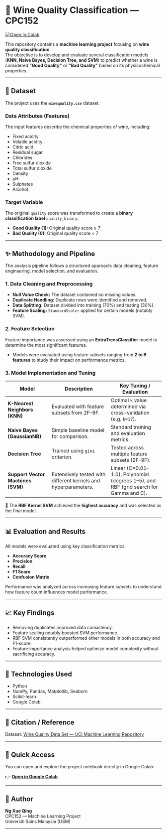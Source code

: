 # 🍷 Wine Quality Classification — CPC152

[![Open In Colab](https://colab.research.google.com/assets/colab-badge.svg)](https://colab.research.google.com/drive/1599SYZq-zMO2-u14mMU3Ey7r2J-M-1Dp?usp=sharing)

This repository contains a **machine learning project** focusing on **wine quality classification**.  
The objective is to develop and evaluate several classification models (**KNN, Naive Bayes, Decision Tree, and SVM**) to predict whether a wine is considered **"Good Quality"** or **"Bad Quality"** based on its physicochemical properties.

---

## 💾 Dataset

The project uses the **`winequality.csv`** dataset.

### Data Attributes (Features)

The input features describe the chemical properties of wine, including:

- Fixed acidity  
- Volatile acidity  
- Citric acid  
- Residual sugar  
- Chlorides  
- Free sulfur dioxide  
- Total sulfur dioxide  
- Density  
- pH  
- Sulphates  
- Alcohol  

### Target Variable

The original `quality` score was transformed to create a **binary classification label** `quality_binary`:

- **Good Quality (1):** Original quality score ≥ 7  
- **Bad Quality (0):** Original quality score < 7  

---

## ✨ Methodology and Pipeline

The analysis pipeline follows a structured approach: data cleaning, feature engineering, model selection, and evaluation.

### 1. Data Cleaning and Preprocessing
- **Null Value Check:** The dataset contained no missing values.  
- **Duplicate Handling:** Duplicate rows were identified and removed.  
- **Data Splitting:** Dataset divided into training (70%) and testing (30%).  
- **Feature Scaling:** `StandardScaler` applied for certain models (notably SVM).

### 2. Feature Selection
Feature importance was assessed using an **ExtraTreesClassifier** model to determine the most significant features.

- Models were evaluated using feature subsets ranging from **2 to 9 features** to study their impact on performance metrics.

### 3. Model Implementation and Tuning

| Model | Description | Key Tuning / Evaluation |
|--------|--------------|--------------------------|
| **K-Nearest Neighbors (KNN)** | Evaluated with feature subsets from 2F–9F. | Optimal `k` value determined via cross-validation (e.g. `k=17`). |
| **Naive Bayes (GaussianNB)** | Simple baseline model for comparison. | Standard training and evaluation metrics. |
| **Decision Tree** | Trained using `gini` criterion. | Tested across multiple feature subsets (2F–9F). |
| **Support Vector Machines (SVM)** | Extensively tested with different kernels and hyperparameters. | Linear (C=0.01–1.0), Polynomial (degrees 1–5), and RBF (grid search for Gamma and C). |

🔹 The **RBF Kernel SVM** achieved the **highest accuracy** and was selected as the final model.

---

## 📊 Evaluation and Results

All models were evaluated using key classification metrics:

- **Accuracy Score**  
- **Precision**  
- **Recall**  
- **F1 Score**  
- **Confusion Matrix**

Performance was analyzed across increasing feature subsets to understand how feature count influences model performance.

---

## 📈 Key Findings

- Removing duplicates improved data consistency.  
- Feature scaling notably boosted SVM performance.  
- RBF SVM consistently outperformed other models in both accuracy and F1-score.  
- Feature importance analysis helped optimize model complexity without sacrificing accuracy.

---

## 🧠 Technologies Used

- Python  
- NumPy, Pandas, Matplotlib, Seaborn  
- Scikit-learn  
- Google Colab  

---

## 🧾 Citation / Reference
Dataset: [Wine Quality Data Set — UCI Machine Learning Repository](https://archive.ics.uci.edu/ml/datasets/Wine+Quality)

---

## 🚀 Quick Access
You can open and explore the project notebook directly in Google Colab:

👉 [**Open in Google Colab**](https://colab.research.google.com/drive/1599SYZq-zMO2-u14mMU3Ey7r2J-M-1Dp?usp=sharing)

---

## 🧩 Author
**Ng Xue Qing**  
CPC152 — Machine Learning Project  
Universiti Sains Malaysia (USM)

---

